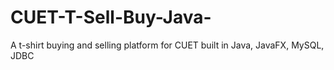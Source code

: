 # CUET-T-Sell-Buy-Java-
A t-shirt buying and selling platform for CUET built in Java, JavaFX, MySQL, JDBC